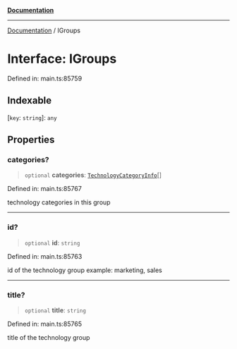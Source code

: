 [**Documentation**](../README.md)

***

[Documentation](../README.md) / IGroups

# Interface: IGroups

Defined in: main.ts:85759

## Indexable

\[`key`: `string`\]: `any`

## Properties

### categories?

> `optional` **categories**: [`TechnologyCategoryInfo`](../classes/TechnologyCategoryInfo.md)[]

Defined in: main.ts:85767

technology categories in this group

***

### id?

> `optional` **id**: `string`

Defined in: main.ts:85763

id of the technology group
example:
marketing, sales

***

### title?

> `optional` **title**: `string`

Defined in: main.ts:85765

title of the technology group
